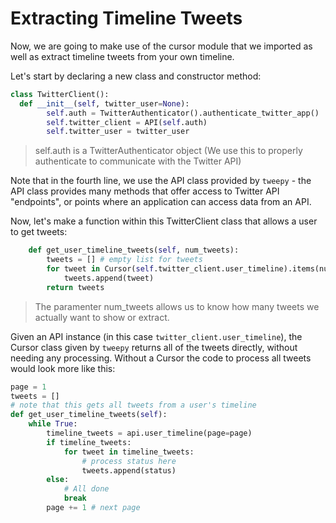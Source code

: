 # Extracting Timeline Tweets

Now, we are going to make use of the cursor module that we imported as well as extract timeline tweets from your own timeline.

Let's start by declaring a new class and constructor method:

```python
class TwitterClient():
  def __init__(self, twitter_user=None):
        self.auth = TwitterAuthenticator().authenticate_twitter_app()
        self.twitter_client = API(self.auth)
        self.twitter_user = twitter_user
```

>self.auth is a TwitterAuthenticator object (We use this to properly authenticate to communicate with the Twitter API)
 
Note that in the fourth line, we use the API class provided by `tweepy` - the API class provides many methods that offer access to Twitter API "endpoints", or points where an application can access data from an API.

 Now, let's make a function within this TwitterClient class that allows a user to get tweets:

```python
    def get_user_timeline_tweets(self, num_tweets):
        tweets = [] # empty list for tweets
        for tweet in Cursor(self.twitter_client.user_timeline).items(num_tweets):
            tweets.append(tweet)
        return tweets
```

> The paramenter num_tweets allows us to know how many tweets we actually want to show or extract.

Given an API instance (in this case `twitter_client.user_timeline`), the Cursor class given by `tweepy` returns all of the tweets directly, without needing any processing. Without a Cursor the code to process all tweets would look more like this:

```python
page = 1
tweets = []
# note that this gets all tweets from a user's timeline
def get_user_timeline_tweets(self):
    while True:
        timeline_tweets = api.user_timeline(page=page)
        if timeline_tweets:
            for tweet in timeline_tweets:
                # process status here
                tweets.append(status)
        else:
            # All done
            break
        page += 1 # next page 	
```

